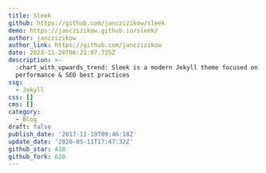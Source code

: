 ```yaml
---
title: Sleek
github: https://github.com/janczizikow/sleek
demo: https://janczizikow.github.io/sleek/
author: janczizikow
author_link: https://github.com/janczizikow
date: 2023-11-28T06:21:07.735Z
description: >-
  :chart_with_upwards_trend: Sleek is a modern Jekyll theme focused on speed
  performance & SEO best practices
ssg:
  - Jekyll
css: []
cms: []
category:
  - Blog
draft: false
publish_date: '2017-11-19T09:46:18Z'
update_date: '2020-05-11T17:47:32Z'
github_star: 418
github_fork: 638
---
```

